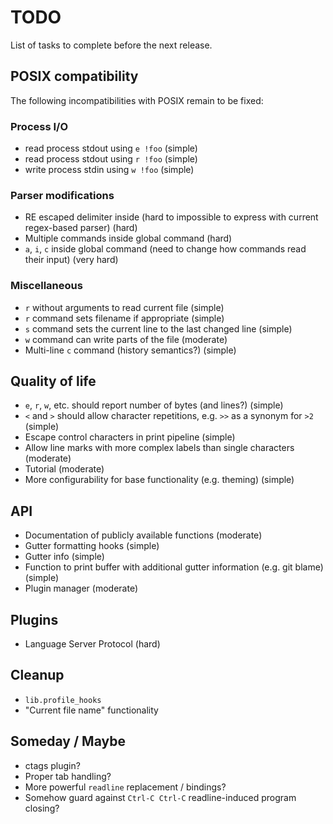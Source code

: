 # TODO

List of tasks to complete before the next release.

## POSIX compatibility

The following incompatibilities with POSIX remain to be fixed:

### Process I/O

- read process stdout using `e !foo` (simple)
- read process stdout using `r !foo` (simple)
- write process stdin using `w !foo` (simple)

### Parser modifications

- RE escaped delimiter inside (hard to impossible to express with current regex-based parser) (hard)
- Multiple commands inside global command (hard)
- `a`, `i`, `c` inside global command (need to change how commands read their input) (very hard)

### Miscellaneous

- `r` without arguments to read current file (simple)
- `r` command sets filename if appropriate (simple)
- `s` command sets the current line to the last changed line (simple)
- `w` command can write parts of the file (moderate)
- Multi-line `c` command (history semantics?) (simple)

## Quality of life

- `e`, `r`, `w`, etc. should report number of bytes (and lines?) (simple)
- `<` and `>` should allow character repetitions, e.g. `>>` as a synonym for `>2` (simple)
- Escape control characters in print pipeline (simple)
- Allow line marks with more complex labels than single characters (moderate)
- Tutorial (moderate)
- More configurability for base functionality (e.g. theming) (simple)

## API

- Documentation of publicly available functions (moderate)
- Gutter formatting hooks (simple)
- Gutter info (simple)
- Function to print buffer with additional gutter information (e.g. git blame) (simple)
- Plugin manager (moderate)

## Plugins

- Language Server Protocol (hard)

## Cleanup

- `lib.profile_hooks`
- "Current file name" functionality

## Someday / Maybe

- ctags plugin?
- Proper tab handling?
- More powerful `readline` replacement / bindings?
- Somehow guard against `Ctrl-C Ctrl-C` readline-induced program closing?
